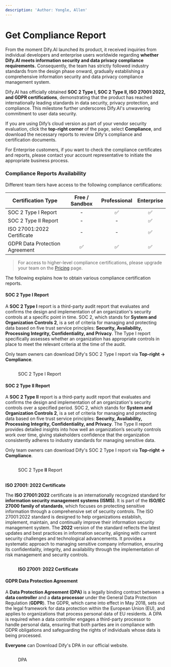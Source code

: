 ```yaml
---
description: 'Author: Yongle, Allen'
---
```


# Get Compliance Report

From the moment Dify.AI launched its product, it received inquiries from individual developers and enterprise users worldwide regarding **whether Dify.AI meets information security and data privacy compliance requirements.** Consequently, the team has strictly followed industry standards from the design phase onward, gradually establishing a comprehensive information security and data privacy compliance management system.

Dify.AI has officially obtained **SOC 2 Type I, SOC 2 Type II, ISO 27001:2022, and GDPR certifications**, demonstrating that the product has reached internationally leading standards in data security, privacy protection, and compliance. This milestone further underscores Dify.AI's unwavering commitment to user data security.

If you are using Dify’s cloud version as part of your vendor security evaluation, click the **top-right corner** of the page, select **Compliance**, and download the necessary reports to review Dify's compliance and certification documents.

For Enterprise customers, if you want to check the compliance certificates and reports, please contact your account representative to initiate the appropriate business process.

### Compliance Reports Availability

Different team tiers have access to the following compliance certifications:

| Certification Type             | Free / Sandbox | Professional | Enterprise |
| ------------------------------ | :------------: | :----------: | :--------: |
| SOC 2 Type I Report            |        -       |       ✅      |      ✅     |
| SOC 2 Type II Report           |        -       |       -      |      ✅     |
| ISO 27001:2022 Certificate     |        -       |       -      |      ✅     |
| GDPR Data Protection Agreement |        ✅       |       ✅      |      ✅     |

> For access to higher-level compliance certifications, please upgrade your team on the [Pricing](https://dify.ai/pricing) page.

The following explains how to obtain various compliance certification reports.

#### **SOC 2 Type I Report**

A **SOC 2 Type I** report is a third-party audit report that evaluates and confirms the design and implementation of an organization's security controls at a specific point in time. SOC 2, which stands for **System and Organization Controls 2**, is a set of criteria for managing and protecting data based on five trust service principles: **Security, Availability, Processing Integrity, Confidentiality, and Privacy**. The Type I report specifically assesses whether an organization has appropriate controls in place to meet the relevant criteria at the time of the audit.

Only team owners can download Dify's SOC 2 Type I report via **Top-right → Compliance**.

<figure><img src="https://assets-docs.dify.ai/2025/02/552f4358bea904c4bf12a131a410916c.png" alt=""><figcaption><p>SOC 2 Type I Report</p></figcaption></figure>

#### **SOC 2 Type II Report**

A **SOC 2 Type II** report is a third-party audit report that evaluates and confirms the design and implementation of an organization's security controls over a specified period. SOC 2, which stands for **System and Organization Controls 2**, is a set of criteria for managing and protecting data based on five trust service principles: **Security, Availability, Processing Integrity, Confidentiality, and Privacy**. The Type II report provides detailed insights into how well an organization’s security controls work over time, giving stakeholders confidence that the organization consistently adheres to industry standards for managing sensitive data.

Only team owners can download Dify's SOC 2 Type I report via **Top-right → Compliance**.

<figure><img src="https://assets-docs.dify.ai/2025/02/06975e86faba9928a11c962a57aa454f.png" alt=""><figcaption><p>SOC 2 Type <strong>II</strong> Report</p></figcaption></figure>

\
**ISO 27001: 2022 Certificate**

The **ISO 27001:2022** certificate is an internationally recognized standard for **information security management systems (ISMS)**. It is part of the **ISO/IEC 27000 family of standards**, which focuses on protecting sensitive information through a comprehensive set of security controls. The ISO 27001:2022 standard is designed to help organizations establish, implement, maintain, and continually improve their information security management system. The **2022** version of the standard reflects the latest updates and best practices in information security, aligning with current security challenges and technological advancements. It provides a systematic approach to managing sensitive company information, ensuring its confidentiality, integrity, and availability through the implementation of risk management and security controls.

<figure><img src="https://assets-docs.dify.ai/2025/02/7aaf7771af28bf7182bf7fda40c7b5bb.png" alt=""><figcaption><p><strong>ISO 27001: 2022 Certificate</strong></p></figcaption></figure>

#### **GDPR Data Protection Agreement**

A **Data Protection Agreement (DPA)** is a legally binding contract between a **data controller** and a **data processor** under the General Data Protection Regulation (**GDPR**). The GDPR, which came into effect in May 2018, sets out the legal framework for data protection within the European Union (EU), and applies to organizations that process personal data of EU residents. A DPA is required when a data controller engages a third-party processor to handle personal data, ensuring that both parties are in compliance with GDPR obligations and safeguarding the rights of individuals whose data is being processed.

**Everyone** can Download Dify's DPA in our official website.

<figure><img src="https://assets-docs.dify.ai/2025/02/291cddb3bf9dfd8c92967eabb87b95a0.png" alt=""><figcaption><p>DPA</p></figcaption></figure>

